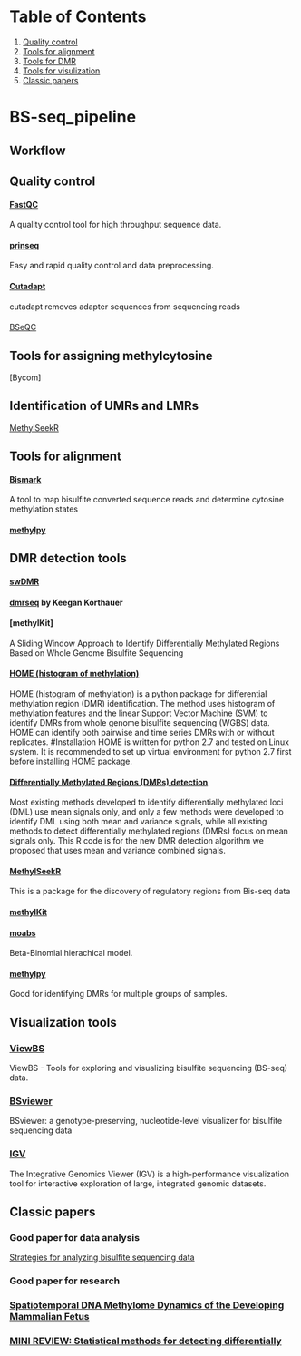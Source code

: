 # Table of Contents
1. [Quality control](#quality_control)
2. [Tools for alignment](#alignment)
3. [Tools for DMR](#DMR)
4. [Tools for visulization](#view)
5. [Classic papers](#publication)


# BS-seq_pipeline

## Workflow <a name="workflow"></a>

## Quality control <a name="quality_control"></a>

#### [FastQC](https://www.bioinformatics.babraham.ac.uk/projects/fastqc/)

A quality control tool for high throughput sequence data.

#### [prinseq](http://prinseq.sourceforge.net/)

Easy and rapid quality control and data preprocessing.

#### [Cutadapt](http://cutadapt.readthedocs.io/en/stable/guide.html)

cutadapt removes adapter sequences from sequencing reads

#### 

[BSeQC](https://github.com/hutuqiu/bseqc)

## Tools for assigning methylcytosine

[Bycom]

## Identification of UMRs and LMRs

[MethylSeekR](http://www.bioconductor.org/packages/release/bioc/html/MethylSeekR.html)


## Tools for alignment <a name="alignment"></a>

#### [Bismark](https://www.bioinformatics.babraham.ac.uk/projects/bismark/)

A tool to map bisulfite converted sequence reads and determine cytosine methylation states

#### [methylpy](https://github.com/yupenghe/methylpy/)

## DMR detection tools <a name="DMR"></a>

#### [swDMR](https://github.com/xflicsu/swDMR)

#### [dmrseq](https://github.com/kdkorthauer/dmrseq) by Keegan Korthauer

#### [methylKit]

A Sliding Window Approach to Identify Differentially Methylated Regions Based on Whole Genome Bisulfite Sequencing

#### [HOME (histogram of methylation)](https://github.com/ListerLab/HOME)

HOME (histogram of methylation) is a python package for differential methylation region (DMR) identification. The method uses histogram of methylation features and the linear Support Vector Machine (SVM) to identify DMRs from whole genome bisulfite sequencing (WGBS) data. HOME can identify both pairwise and time series DMRs with or without replicates. #Installation HOME is written for python 2.7 and tested on Linux system. It is recommended to set up virtual environment for python 2.7 first before installing HOME package.

#### [Differentially Methylated Regions (DMRs) detection](http://www.columbia.edu/~sw2206/softwares.htm)

Most existing methods developed to identify differentially methylated loci (DML) use mean signals only, and only a few methods were developed to identify DML using both mean and variance signals, while all existing methods to detect differentially methylated regions (DMRs) focus on mean signals only. This R code is for the new DMR detection algorithm we proposed that uses mean and variance combined signals.

#### [MethylSeekR](https://bioconductor.org/packages/release/bioc/html/MethylSeekR.html)

This is a package for the discovery of regulatory regions from Bis-seq data

#### [methylKit](https://bioconductor.org/packages/release/bioc/html/methylKit.html)



#### [moabs](https://github.com/sunnyisgalaxy/moabs)

Beta-Binomial hierachical model. 

#### [methylpy](https://github.com/yupenghe/methylpy/)

Good for identifying DMRs for multiple groups of samples. 


## Visualization tools <a name="view"></a>

### [ViewBS](https://github.com/xie186/ViewBS)

ViewBS - Tools for exploring and visualizing bisulfite sequencing (BS-seq) data. 

### [BSviewer](http://sunlab.cpy.cuhk.edu.hk/BSviewer/)

BSviewer: a genotype-preserving, nucleotide-level visualizer for bisulfite sequencing data

### [IGV](software.broadinstitute.org/software/igv/)

The Integrative Genomics Viewer (IGV) is a high-performance visualization tool for interactive exploration of large, integrated genomic datasets.


## Classic papers <a name="publication"></a>

### Good paper for data analysis

[Strategies for analyzing bisulfite sequencing data](http://www.biorxiv.org/content/early/2017/02/17/109512)

### Good paper for research 

### [Spatiotemporal DNA Methylome Dynamics of the Developing Mammalian Fetus](http://www.biorxiv.org/content/biorxiv/early/2017/07/21/166744.1.full.pdf)

### [MINI REVIEW: Statistical methods for detecting differentially](http://bioinfo2.ugr.es/DMRs/Robinson_2014_Statistical%20methods%20for%20detecting%20DMCs.pdf)








